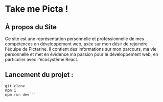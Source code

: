 # Take me Picta !

## À propos du Site

Ce site est une représentation personnelle et professionnelle de mes compétences en développement web, axée sur mon désir de rejoindre l'équipe de Pictarine. Il contient des informations sur mon parcours, ma vie personnelle et met en évidence ma passion pour le développement web, en particulier avec l'écosystème React.

## Lancement du projet :

```
git clone
npm i
npm run dev```



